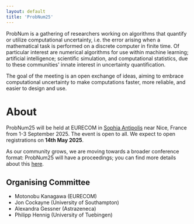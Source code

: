 ```yaml
---
layout: default
title: 'ProbNum25'
---
```


ProbNum is a gathering of researchers working on algorithms that quantify or utilize computational uncertainty, i.e. the error arising when a mathematical task is performed on a discrete computer in finite time. Of particular interest are numerical algorithms for use within machine learning; artificial intelligence; scientific simulation, and computational statistics, due to these communities' innate interest in uncertainty quantification. 

The goal of the meeting is an open exchange of ideas, aiming to embrace computational uncertainty to make computations faster, more reliable, and easier to design and use. 

# About

ProbNum25 will be held at EURECOM in [Sophia Antipolis](https://en.wikipedia.org/wiki/Sophia_Antipolis) near Nice, France from 1-3 September 2025.
The event is open to all. We expect to open registrations on **14th May 2025**.

As our community grows, we are moving towards a broader conference format: ProbNum25 will have a proceedings; you can find more details about this [here](/submissions.html).

## Organising Committee

- Motonobu Kanagawa (EURECOM)
- Jon Cockayne (University of Southampton)
- Alexandra Gessner (Astrazeneca)
- Philipp Hennig (University of Tuebingen)

